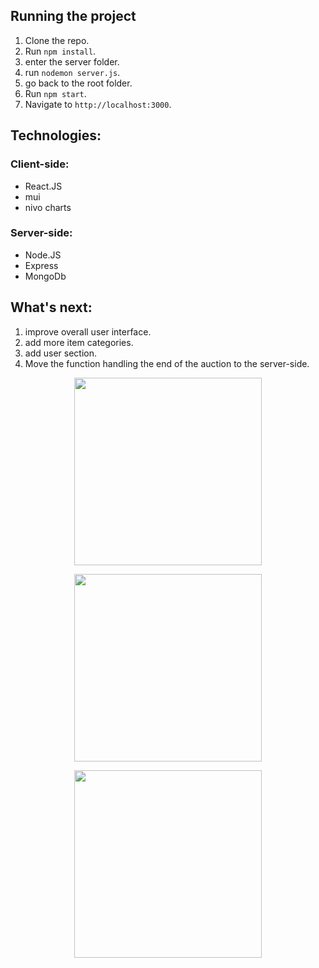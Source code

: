 ## Running the project

1. Clone the repo.
2. Run `npm install`.
3. enter the server folder.
4. run `nodemon server.js`.
5. go back to the root folder.
6. Run `npm start`.
7. Navigate to `http://localhost:3000`.

## Technologies:

### Client-side:
* React.JS
* mui
* nivo charts

### Server-side:
* Node.JS
* Express
* MongoDb

## What's next:
1. improve overall user interface.
3. add more item categories. 
3. add user section.
4. Move the function handling the end of the auction to the server-side.


<p align="center"><img src="./bid.jpg" width="300" /></p>
<p align="center"><img src="./bid.jpg" width="300" /></p>
<p align="center"><img src="./bid.jpg" width="300" /></p>

